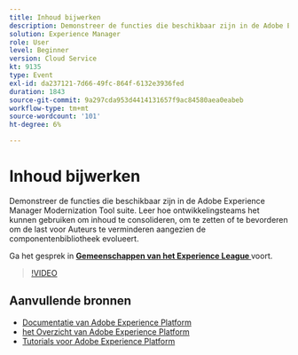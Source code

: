 ```yaml
---
title: Inhoud bijwerken
description: Demonstreer de functies die beschikbaar zijn in de Adobe Experience Manager Modernization Tool suite. Leer hoe ontwikkelingsteams het kunnen gebruiken om inhoud te consolideren, om te zetten of te bevorderen om de last voor Auteurs te verminderen aangezien de componentenbibliotheek evolueert.
solution: Experience Manager
role: User
level: Beginner
version: Cloud Service
kt: 9135
type: Event
exl-id: da237121-7d66-49fc-864f-6132e3936fed
duration: 1843
source-git-commit: 9a297cda953d4414131657f9ac84580aea0eabeb
workflow-type: tm+mt
source-wordcount: '101'
ht-degree: 6%

---
```


# Inhoud bijwerken

Demonstreer de functies die beschikbaar zijn in de Adobe Experience Manager Modernization Tool suite. Leer hoe ontwikkelingsteams het kunnen gebruiken om inhoud te consolideren, om te zetten of te bevorderen om de last voor Auteurs te verminderen aangezien de componentenbibliotheek evolueert.

Ga het gesprek in **[Gemeenschappen van het Experience League ](https://adobe.ly/3zJuUBH)** voort.

>[!VIDEO](https://video.tv.adobe.com/v/337577/?quality=12&learn=on&hidetitle=true)

## Aanvullende bronnen

- [ Documentatie van Adobe Experience Platform ](https://experienceleague.adobe.com/docs/experience-platform.html)
- [ het Overzicht van Adobe Experience Platform ](https://experienceleague.adobe.com/docs/experience-platform/landing/home.html)
- [Tutorials voor Adobe Experience Platform](https://experienceleague.adobe.com/docs/platform-learn/tutorials/overview.html?lang=nl)
